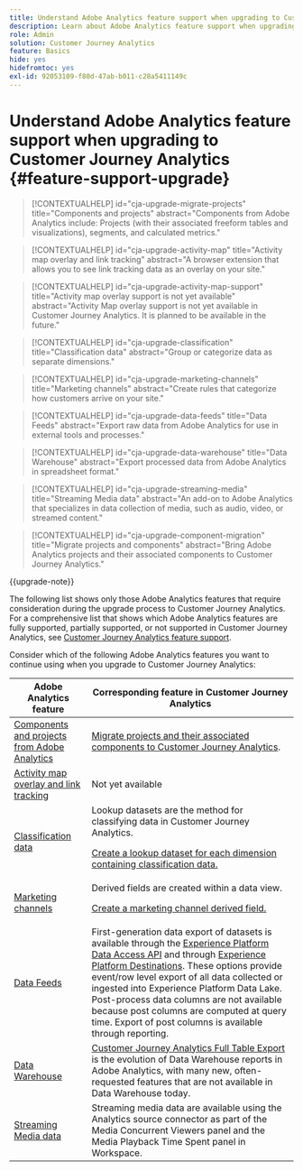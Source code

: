```yaml
---
title: Understand Adobe Analytics feature support when upgrading to Customer Journey Analytics
description: Learn about Adobe Analytics feature support when upgrading to Customer Journey Analytics
role: Admin
solution: Customer Journey Analytics
feature: Basics
hide: yes
hidefromtoc: yes
exl-id: 92053109-f80d-47ab-b011-c28a5411149c
---
```

# Understand Adobe Analytics feature support when upgrading to Customer Journey Analytics {#feature-support-upgrade}

<!-- markdownlint-disable MD034 -->

>[!CONTEXTUALHELP]
>id="cja-upgrade-migrate-projects"
>title="Components and projects"
>abstract="Components from Adobe Analytics include: Projects (with their associated freeform tables and visualizations), segments, and calculated metrics."

<!-- markdownlint-enable MD034 -->

<!-- markdownlint-disable MD034 -->

>[!CONTEXTUALHELP]
>id="cja-upgrade-activity-map"
>title="Activity map overlay and link tracking"
>abstract="A browser extension that allows you to see link tracking data as an overlay on your site."

<!-- markdownlint-enable MD034 -->

<!-- markdownlint-disable MD034 -->

>[!CONTEXTUALHELP]
>id="cja-upgrade-activity-map-support"
>title="Activity map overlay support is not yet available"
>abstract="Activity Map overlay support is not yet available in Customer Journey Analytics. It is planned to be available in the future."

<!-- markdownlint-enable MD034 -->

<!-- markdownlint-disable MD034 -->

>[!CONTEXTUALHELP]
>id="cja-upgrade-classification"
>title="Classification data"
>abstract="Group or categorize data as separate dimensions."

<!-- markdownlint-enable MD034 -->

<!-- markdownlint-disable MD034 -->

>[!CONTEXTUALHELP]
>id="cja-upgrade-marketing-channels"
>title="Marketing channels"
>abstract="Create rules that categorize how customers arrive on your site."

<!-- markdownlint-enable MD034 -->

<!-- markdownlint-disable MD034 -->

>[!CONTEXTUALHELP]
>id="cja-upgrade-data-feeds"
>title="Data Feeds"
>abstract="Export raw data from Adobe Analytics for use in external tools and processes."

<!-- markdownlint-enable MD034 -->

<!-- markdownlint-disable MD034 -->

>[!CONTEXTUALHELP]
>id="cja-upgrade-data-warehouse"
>title="Data Warehouse"
>abstract="Export processed data from Adobe Analytics in spreadsheet format."

<!-- markdownlint-enable MD034 -->

<!-- markdownlint-disable MD034 -->

>[!CONTEXTUALHELP]
>id="cja-upgrade-streaming-media"
>title="Streaming Media data"
>abstract="An add-on to Adobe Analytics that specializes in data collection of media, such as audio, video, or streamed content."

<!-- markdownlint-enable MD034 -->

<!-- markdownlint-disable MD034 -->

>[!CONTEXTUALHELP]
>id="cja-upgrade-component-migration"
>title="Migrate projects and components"
>abstract="Bring Adobe Analytics projects and their associated components to Customer Journey Analytics."

<!-- markdownlint-enable MD034 -->

{{upgrade-note}}

The following list shows only those Adobe Analytics features that require consideration during the upgrade process to Customer Journey Analytics. For a comprehensive list that shows which Adobe Analytics features are fully supported, partially supported, or not supported in Customer Journey Analytics, see [Customer Journey Analytics feature support](/help/getting-started/aa-vs-cja/cja-aa.md).

Consider which of the following Adobe Analytics features you want to continue using when you upgrade to Customer Journey Analytics:

| Adobe Analytics feature | Corresponding feature in Customer Journey Analytics | 
|---------|----------|
| [Components and projects from Adobe Analytics](https://experienceleague.adobe.com/en/docs/analytics/analyze/analysis-workspace/build-workspace-project/freeform-overview) | [Migrate projects and their associated components to Customer Journey Analytics](https://experienceleague.adobe.com/en/docs/analytics/admin/admin-tools/component-migration/prepare-component-migration). | 
| [Activity map overlay and link tracking](https://experienceleague.adobe.com/en/docs/analytics/analyze/activity-map/overview) | Not yet available | 
| [Classification data](https://experienceleague.adobe.com/en/docs/analytics/components/classifications/c-classifications) | Lookup datasets are the method for classifying data in Customer Journey Analytics.<p>[Create a lookup dataset for each dimension containing classification data.](/help/getting-started/cja-upgrade/cja-upgrade-dataset-lookup.md)</p>| 
| [Marketing channels](https://experienceleague.adobe.com/en/docs/analytics/components/marketing-channels/c-getting-started-mchannel) | Derived fields are created within a data view. <p>[Create a marketing channel derived field.](/help/getting-started/cja-upgrade/cja-upgrade-marketing-channel.md)</p> | 
| [Data Feeds](https://experienceleague.adobe.com/en/docs/analytics/export/analytics-data-feed/data-feed-overview) | First-generation data export of datasets is available through the [Experience Platform Data Access API](https://experienceleague.adobe.com/docs/experience-platform/data-access/api.html) and through [Experience Platform Destinations](https://experienceleague.adobe.com/docs/experience-platform/destinations/ui/activate/export-datasets.html). These options provide event/row level export of all data collected or ingested into Experience Platform Data Lake. Post-process data columns are not available because post columns are computed at query time. Export of post columns is available through reporting. | 
| [Data Warehouse](https://experienceleague.adobe.com/en/docs/analytics/export/data-warehouse/data-warehouse) | [Customer Journey Analytics Full Table Export](/help/analysis-workspace/export/export-cloud.md) is the evolution of Data Warehouse reports in Adobe Analytics, with many new, often-requested features that are not available in Data Warehouse today. | 
| [Streaming Media data](https://experienceleague.adobe.com/en/docs/media-analytics/using/media-overview) | Streaming media data are available using the Analytics source connector as part of the Media Concurrent Viewers panel and the Media Playback Time Spent panel in Workspace. |
